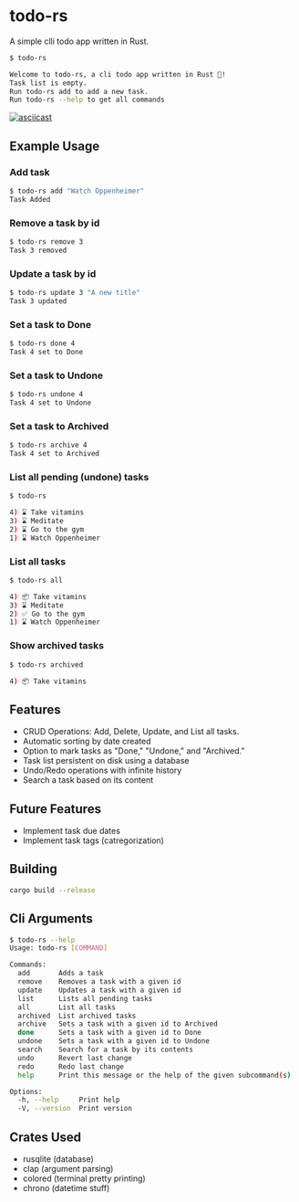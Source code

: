 # todo-rs
A simple clli todo app written in Rust.

```bash
$ todo-rs    

Welcome to todo-rs, a cli todo app written in Rust 🦀!
Task list is empty. 
Run todo-rs add to add a new task. 
Run todo-rs --help to get all commands
```

[![asciicast](https://asciinema.org/a/J0gF6o0Vh2MJbCcXYwg9WiTFu.svg)](https://asciinema.org/a/J0gF6o0Vh2MJbCcXYwg9WiTFu)

## Example Usage 

### Add task
```bash
$ todo-rs add "Watch Oppenheimer"
Task Added
```

### Remove a task by id

```bash
$ todo-rs remove 3
Task 3 removed
```

### Update a task by id

```bash
$ todo-rs update 3 "A new title"
Task 3 updated
```

### Set a task to Done
```bash
$ todo-rs done 4
Task 4 set to Done
```

### Set a task to Undone
```bash
$ todo-rs undone 4
Task 4 set to Undone
```
### Set a task to Archived
```bash
$ todo-rs archive 4
Task 4 set to Archived
```

### List all pending (undone) tasks
```bash
$ todo-rs                    

4) ⌛ Take vitamins
3) ⌛ Meditate
2) ⌛ Go to the gym
1) ⌛ Watch Oppenheimer
```

### List all tasks

```bash
$ todo-rs all      

4) 📦 Take vitamins
3) ⌛ Meditate
2) ✅ Go to the gym
1) ⌛ Watch Oppenheimer
```

### Show archived tasks

```bash
$ todo-rs archived

4) 📦 Take vitamins
```

## Features
- CRUD Operations: Add, Delete, Update, and List all tasks.
- Automatic sorting by date created
- Option to mark tasks as "Done," "Undone," and "Archived."
- Task list persistent on disk using a database
- Undo/Redo operations with infinite history
- Search a task based on its content

## Future Features
- Implement task due dates
- Implement task tags (catregorization)

## Building 
```bash
cargo build --release
```

## Cli Arguments
```bash
$ todo-rs --help
Usage: todo-rs [COMMAND]

Commands:
  add       Adds a task
  remove    Removes a task with a given id
  update    Updates a task with a given id
  list      Lists all pending tasks
  all       List all tasks
  archived  List archived tasks
  archive   Sets a task with a given id to Archived
  done      Sets a task with a given id to Done
  undone    Sets a task with a given id to Undone
  search    Search for a task by its contents
  undo      Revert last change
  redo      Redo last change
  help      Print this message or the help of the given subcommand(s)

Options:
  -h, --help     Print help
  -V, --version  Print version
```

## Crates Used
- rusqlite (database)
- clap (argument parsing)
- colored (terminal pretty printing)
- chrono (datetime stuff)
